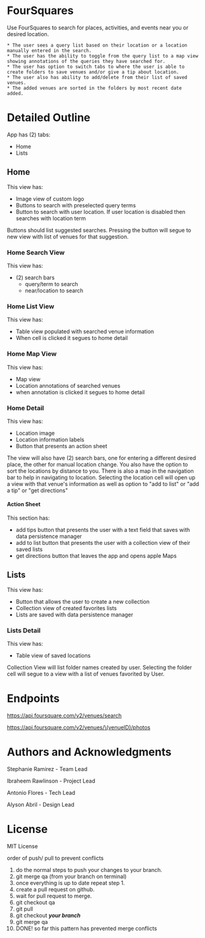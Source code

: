 # FourSquares

Use FourSquares to search for places, activities, and events near you or desired location. 

    * The user sees a query list based on their location or a location manually entered in the search. 
    * The user has the ability to toggle from the query list to a map view showing annotations of the queries they have searched for. 
    * The user has option to switch tabs to where the user is able to create folders to save venues and/or give a tip about location. 
    * The user also has ability to add/delete from their list of saved venues.
    * The added venues are sorted in the folders by most recent date added.

# Detailed Outline

App has (2) tabs:
   * Home
   * Lists

## Home

This view has:

   * Image view of custom logo
   * Buttons to search with preselected query terms
   * Button to search with user location. If user location is disabled then searches with location term
    
    
Buttons should list suggested searches.  Pressing the button will segue to new view with list of venues for that suggestion.

### Home Search View
This view has:

   * (2) search bars
      * query/term to search
      * near/location to search

### Home List View

This view has:

   * Table view populated with searched venue information
   * When cell is clicked it segues to home detail

### Home Map View

This view has:

   * Map view
   * Location annotations of searched venues
   * when annotation is clicked it segues to home detail

### Home Detail

This view has:

   * Location image
   * Location information labels
   * Button that presents an action sheet

The view will also have (2) search bars, one for entering a different desired place, the other for manual location change.  You also have the option to sort the locations by distance to you.  There is also a map in the navigation bar to help in navigating to location.  Selecting the location cell will open up a view with that venue's information as well as option to "add to list" or "add a tip" or "get directions"

#### Action Sheet

This section has:

   * add tips button that presents the user with a text field that saves with data persistence manager
   * add to list button that presents the user with a collection view of their saved lists
   * get directions button that leaves the app and opens apple Maps

## Lists

This view has: 

   * Button that allows the user to create a new collection
   * Collection view of created favorites lists
   * Lists are saved with data persistence manager
   
### Lists Detail

This view has:
   
   * Table view of saved locations
   

Collection View will list folder names created by user.  Selecting the folder cell will segue to a view with a list of venues favorited by User.
    

# Endpoints 

https://api.foursquare.com/v2/venues/search

https://api.foursquare.com/v2/venues/\(venueID)/photos

    
# Authors and Acknowledgments

Stephanie Ramirez - Team Lead

Ibraheem Rawlinson - Project Lead

Antonio Flores - Tech Lead

Alyson Abril - Design Lead


# License 
MIT License


order of push/ pull to prevent conflicts
 1. do the normal steps to push your changes to your branch.
 2. git merge qa (from your branch on terminal)
 3. once everything is up to date repeat step 1.
 4. create a pull request on github.
 5. wait for pull request to merge.
 6. git checkout qa
 7. git pull
 8. git checkout **_your branch_**
 9. git merge qa
 10. DONE! so far this pattern has prevented merge conflicts


